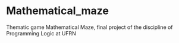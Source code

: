 # Mathematical_maze
Thematic game Mathematical Maze, final project of the discipline of Programming Logic at UFRN

